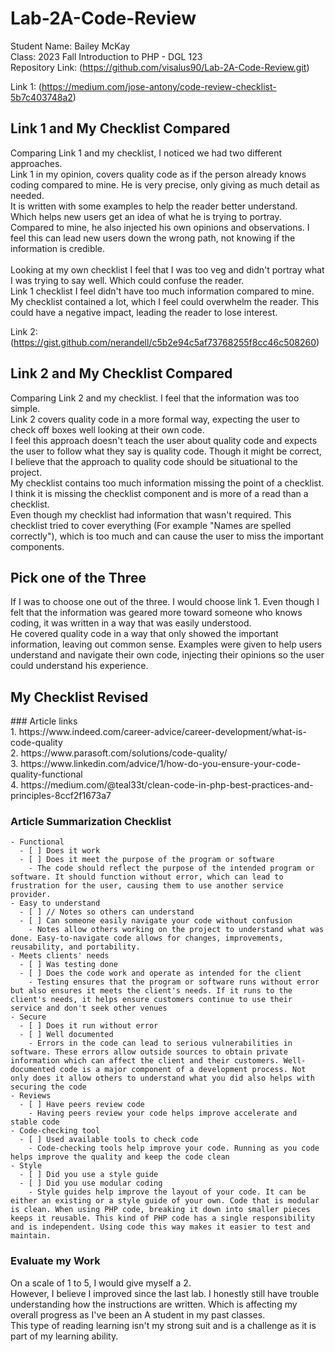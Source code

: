 # Lab-2A-Code-Review
Student Name: Bailey McKay <br>
Class: 2023 Fall Introduction to PHP - DGL 123 <br>
Repository Link: (https://github.com/visalus90/Lab-2A-Code-Review.git) <br>

Link 1: (https://medium.com/jose-antony/code-review-checklist-5b7c403748a2) <br>

<h2>Link 1 and My Checklist Compared</h2>
Comparing Link 1 and my checklist, I noticed we had two different approaches. <br>
Link 1 in my opinion, covers quality code as if the person already knows coding compared to mine. He is very precise, only giving as much detail as needed. <br>
It is written with some examples to help the reader better understand. Which helps new users get an idea of what he is trying to portray. <br>
Compared to mine, he also injected his own opinions and observations. I feel this can lead new users down the wrong path, not knowing if the information is credible. <br>
<br>
Looking at my own checklist I feel that I was too veg and didn't portray what I was trying to say well. Which could confuse the reader.<br>
Link 1 checklist I feel didn't have too much information compared to mine. My checklist contained a lot, which I feel could overwhelm the reader. This could have a negative impact, leading the reader to lose interest.<br>

Link 2: (https://gist.github.com/nerandell/c5b2e94c5af73768255f8cc46c508260) <br>

<h2>Link 2 and My Checklist Compared</h2>
Comparing Link 2 and my checklist. I feel that the information was too simple. <br>
Link 2 covers quality code in a more formal way, expecting the user to check off boxes well looking at their own code.<br>
I feel this approach doesn't teach the user about quality code and expects the user to follow what they say is quality code. Though it might be correct, I believe that the approach to quality code should be situational to the project. <br>
My checklist contains too much information missing the point of a checklist. I think it is missing the checklist component and is more of a read than a checklist.<br>
Even though my checklist had information that wasn't required. This checklist tried to cover everything (For example "Names are spelled correctly"), which is too much and can cause the user to miss the important components. <br>

<h2>Pick one of the Three</h2>
If I was to choose one out of the three. I would choose link 1. Even though I felt that the information was geared more toward someone who knows coding, it was written in a way that was easily understood. <br>
He covered quality code in a way that only showed the important information, leaving out common sense. Examples were given to help users understand and navigate their own code, injecting their opinions so the user could understand his experience.

<h2>My Checklist Revised</h2>
### Article links <br>
1. https://www.indeed.com/career-advice/career-development/what-is-code-quality <br>
2. https://www.parasoft.com/solutions/code-quality/ <br>
3. https://www.linkedin.com/advice/1/how-do-you-ensure-your-code-quality-functional <br>
4. https://medium.com/@teal33t/clean-code-in-php-best-practices-and-principles-8ccf2f1673a7 <br>

### Article Summarization Checklist
    - Functional
      - [ ] Does it work
      - [ ] Does it meet the purpose of the program or software
        - The code should reflect the purpose of the intended program or software. It should function without error, which can lead to frustration for the user, causing them to use another service provider.
    - Easy to understand
      - [ ] // Notes so others can understand
      - [ ] Can someone easily navigate your code without confusion
        - Notes allow others working on the project to understand what was done. Easy-to-navigate code allows for changes, improvements, reusability, and portability. 
    - Meets clients' needs
      - [ ] Was testing done
      - [ ] Does the code work and operate as intended for the client
        - Testing ensures that the program or software runs without error but also ensures it meets the client's needs. If it runs to the client's needs, it helps ensure customers continue to use their service and don't seek other venues
    - Secure
      - [ ] Does it run without error
      - [ ] Well documented
        - Errors in the code can lead to serious vulnerabilities in software. These errors allow outside sources to obtain private information which can affect the client and their customers. Well-documented code is a major component of a development process. Not only does it allow others to understand what you did also helps with securing the code
    - Reviews
      - [ ] Have peers review code
        - Having peers review your code helps improve accelerate and stable code
    - Code-checking tool
      - [ ] Used available tools to check code
        - Code-checking tools help improve your code. Running as you code helps improve the quality and keep the code clean
    - Style
      - [ ] Did you use a style guide
      - [ ] Did you use modular coding
        - Style guides help improve the layout of your code. It can be either an existing or a style guide of your own. Code that is modular is clean. When using PHP code, breaking it down into smaller pieces keeps it reusable. This kind of PHP code has a single responsibility and is independent. Using code this way makes it easier to test and maintain. 

### Evaluate my Work
On a scale of 1 to 5, I would give myself a 2. <br>
However, I believe I improved since the last lab. I honestly still have trouble understanding how the instructions are written. Which is affecting my overall progress as I've been an A student in my past classes.<br>
This type of reading learning isn't my strong suit and is a challenge as it is part of my learning ability.<br>
